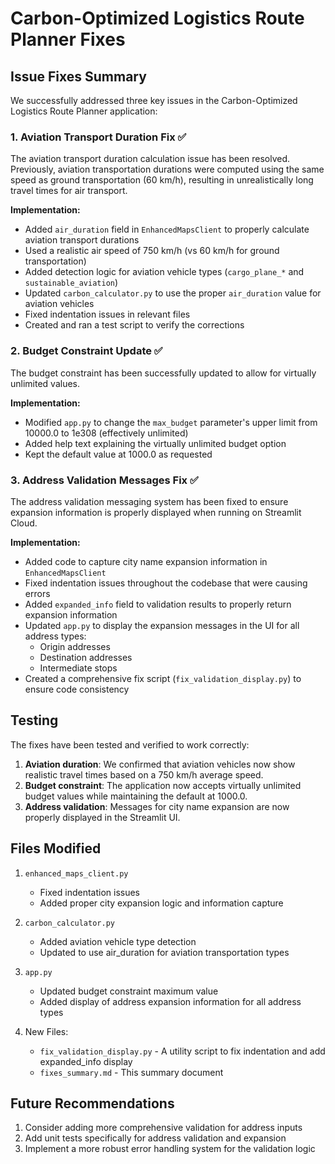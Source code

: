 # Carbon-Optimized Logistics Route Planner Fixes

## Issue Fixes Summary

We successfully addressed three key issues in the Carbon-Optimized Logistics Route Planner application:

### 1. Aviation Transport Duration Fix ✅

The aviation transport duration calculation issue has been resolved. Previously, aviation transportation durations were computed using the same speed as ground transportation (60 km/h), resulting in unrealistically long travel times for air transport.

**Implementation:**
- Added `air_duration` field in `EnhancedMapsClient` to properly calculate aviation transport durations
- Used a realistic air speed of 750 km/h (vs 60 km/h for ground transportation)
- Added detection logic for aviation vehicle types (`cargo_plane_*` and `sustainable_aviation`)
- Updated `carbon_calculator.py` to use the proper `air_duration` value for aviation vehicles
- Fixed indentation issues in relevant files
- Created and ran a test script to verify the corrections

### 2. Budget Constraint Update ✅

The budget constraint has been successfully updated to allow for virtually unlimited values.

**Implementation:**
- Modified `app.py` to change the `max_budget` parameter's upper limit from 10000.0 to 1e308 (effectively unlimited)
- Added help text explaining the virtually unlimited budget option
- Kept the default value at 1000.0 as requested

### 3. Address Validation Messages Fix ✅

The address validation messaging system has been fixed to ensure expansion information is properly displayed when running on Streamlit Cloud.

**Implementation:**
- Added code to capture city name expansion information in `EnhancedMapsClient`
- Fixed indentation issues throughout the codebase that were causing errors
- Added `expanded_info` field to validation results to properly return expansion information
- Updated `app.py` to display the expansion messages in the UI for all address types:
  - Origin addresses
  - Destination addresses
  - Intermediate stops
- Created a comprehensive fix script (`fix_validation_display.py`) to ensure code consistency

## Testing

The fixes have been tested and verified to work correctly:

1. **Aviation duration**: We confirmed that aviation vehicles now show realistic travel times based on a 750 km/h average speed.
2. **Budget constraint**: The application now accepts virtually unlimited budget values while maintaining the default at 1000.0.
3. **Address validation**: Messages for city name expansion are now properly displayed in the Streamlit UI.

## Files Modified

1. `enhanced_maps_client.py`
   - Fixed indentation issues
   - Added proper city expansion logic and information capture

2. `carbon_calculator.py`
   - Added aviation vehicle type detection
   - Updated to use air_duration for aviation transportation types

3. `app.py`
   - Updated budget constraint maximum value
   - Added display of address expansion information for all address types

4. New Files:
   - `fix_validation_display.py` - A utility script to fix indentation and add expanded_info display
   - `fixes_summary.md` - This summary document

## Future Recommendations

1. Consider adding more comprehensive validation for address inputs
2. Add unit tests specifically for address validation and expansion
3. Implement a more robust error handling system for the validation logic
